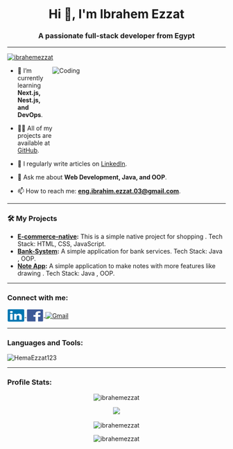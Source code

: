 <h1 align="center">Hi 👋, I'm Ibrahem Ezzat</h1>
<h3 align="center">A passionate full-stack developer from Egypt</h3>

<hr>

<p align="left"> 
  <a href="https://www.linkedin.com/in/ibrahim-ezzat-4b21a8234/" target="blank">
    <img src="https://img.shields.io/twitter/follow/ibrahemezzat?logo=linkedin&style=for-the-badge" alt="ibrahemezzat" />
  </a> 
</p>
<img align="right" alt="Coding" width="400" src="https://cdn.dribbble.com/users/1162077/screenshots/3848914/programmer.gif" height="175" />

- 🌱 I’m currently learning **Next.js, Nest.js, and DevOps**.

- 👨‍💻 All of my projects are available at [GitHub](https://github.com/HemaEzzat123).

- 📝 I regularly write articles on [LinkedIn](https://www.linkedin.com/in/ibrahim-ezzat-4b21a8234/).

- 💬 Ask me about **Web Development, Java, and OOP**.

- 📫 How to reach me: **eng.ibrahim.ezzat.03@gmail.com**.

---
### 🛠️ My Projects

- **[E-commerce-native](https://github.com/HemaEzzat123/E-commerce-native):** This is a simple native project for shopping . Tech Stack: HTML, CSS, JavaScript.
- **[Bank-System](https://github.com/HemaEzzat123/Bank-System):** A simple application for bank services. Tech Stack: Java , OOP.
- **[Note App](https://github.com/HemaEzzat123/Note-App):** A simple application to make notes with more features like drawing . Tech Stack: Java , OOP.

---

<h3 align="left">Connect with me:</h3>
<p align="left">
  <a href="https://www.linkedin.com/in/ibrahim-ezzat-4b21a8234/" target="blank">
     <img align="center" src="https://raw.githubusercontent.com/devicons/devicon/master/icons/linkedin/linkedin-original.svg" alt="GitHub" height="30" width="40" />
  </a>
  <a href="https://www.facebook.com/hema.ezzat.96" target="blank">
       <img align="center" src="https://raw.githubusercontent.com/devicons/devicon/master/icons/facebook/facebook-original.svg" alt="GitHub" height="30" width="40" />
  </a>
  <a href="https://mail.google.com/mail/u/0/?to=هibrahim.ezzat.03@gmail.com%22&fs=1&tf=cm" target="blank">
       <img align="center" src="https://skillicons.dev/icons?i=gmail" alt="Gmail" height="30" width="40" />
  </a>
</p>

---

<h3 align="left">Languages and Tools:</h3>
<img class="w-full h-auto" src="https://skillicons.dev/icons?i=babel,bootstrap,css,figma,firebase,git,github,html,js,jquery,mongodb,netlify,nodejs,npm,react,redux,tailwind,threejs,vercel,vite,vscode,java,discord" alt="HemaEzzat123" loading="lazy">
</p>

---

<h3 align="left">Profile Stats:</h3>
<p align="center">
  <img src="https://github-readme-stats.vercel.app/api/top-langs/?username=HemaEzzat123&layout=compact&theme=radical" alt="ibrahemezzat" />
</p>

<p align="center">
  <img src="https://github-readme-stats.vercel.app/api?username=HemaEzzat123&hide=contribs,prs&show_icons=true&theme=radical" />
</p>

<p align="center">
  <img src="https://github-profile-trophy.vercel.app/?username=HemaEzzat123&theme=radical" alt="ibrahemezzat" />
</p>

<p align="center">
  <img src="https://github-readme-streak-stats.herokuapp.com/?user=HemaEzzat123&show_icons=true&theme=radical" alt="ibrahemezzat" />
</p>
